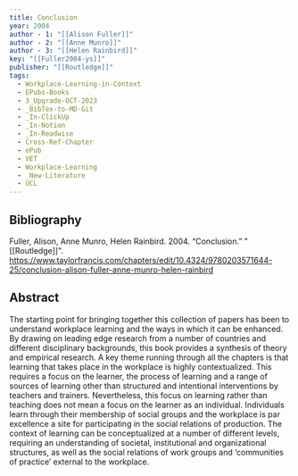 ```yaml
---
title: Conclusion
year: 2004
author - 1: "[[Alison Fuller]]"
author - 2: "[[Anne Munro]]"
author - 3: "[[Helen Rainbird]]"
key: "[[Fuller2004-ys]]"
publisher: "[[Routledge]]"
tags:
  - Workplace-Learning-in-Context
  - EPubs-Books
  - 3_Upgrade-OCT-2023
  - _BibTex-to-MD-Git
  - _In-ClickUp
  - _In-Notion
  - _In-Readwise
  - Cross-Ref-Chapter
  - ePub
  - VET
  - Workplace-Learning
  - _New-Literature
  - UCL
---
```


## Bibliography
Fuller, Alison, Anne Munro, Helen Rainbird. 2004. “Conclusion.” "[[Routledge]]". https://www.taylorfrancis.com/chapters/edit/10.4324/9780203571644-25/conclusion-alison-fuller-anne-munro-helen-rainbird

## Abstract
The starting point for bringing together this collection of papers has been to understand workplace learning and the ways in which it can be enhanced. By drawing on leading edge research from a number of countries and different disciplinary backgrounds, this book provides a synthesis of theory and empirical research. A key theme running through all the chapters is that learning that takes place in the workplace is highly contextualized. This requires a focus on the learner, the process of learning and a range of sources of learning other than structured and intentional interventions by teachers and trainers. Nevertheless, this focus on learning rather than teaching does not mean a focus on the learner as an individual. Individuals learn through their membership of social groups and the workplace is par excellence a site for participating in the social relations of production. The context of learning can be conceptualized at a number of different levels, requiring an understanding of societal, institutional and organizational structures, as well as the social relations of work groups and ‘communities of practice’ external to the workplace.